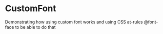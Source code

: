 # CustomFont
Demonstrating how using custom font works and using CSS at-rules @font-face to be able to do that
